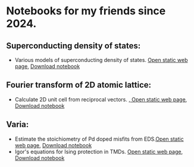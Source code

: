 # Notebooks for my friends since 2024.

## Superconducting density of states:
- Various models of superconducting density of states. <a href="./dos_fit.html" target="_blank">Open static web page</a>, [Download notebook](./dos_fit.jl)

## Fourier transform of 2D atomic lattice:
- Calculate 2D unit cell from reciprocal vectors. <a href="./fft_lattice.html" target="_blank">, Open static web page</a>, [Download notebook](./fft_lattice.jl)

## Varia:
- Estimate the stoichiometry of Pd doped misfits from EDS.<a href="./Pd_doping.html" target="_blank">Open static web page</a>, [Download notebook](./Pd_doping.jl)
- Igor's equations for Ising protection in TMDs. <a href="./igor.html" target="_blank">Open static web page</a>, [Download notebook](./igor.jl)
